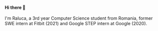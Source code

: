 #### Hi there 👋
 I'm Raluca, a 3rd year Computer Science student from Romania, former SWE intern at Fitbit (2021) and Google STEP intern at Google (2020).
 
<!--
**ralucatudor/ralucatudor** is a ✨ _special_ ✨ repository because its `README.md` (this file) appears on your GitHub profile.

Here are some ideas to get you started:

- 🔭 I’m currently working on ...
- 🌱 I’m currently learning ...
- 👯 I’m looking to collaborate on ...
- 🤔 I’m looking for help with ...
- 💬 Ask me about ...
- 📫 How to reach me: ...
- 😄 Pronouns: ...
- ⚡ Fun fact: ...
-->
